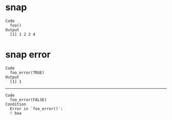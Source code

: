 # snap

    Code
      foo()
    Output
      [1] 1 2 3 4

# snap error

    Code
      foo_error(TRUE)
    Output
      [1] 1

---

    Code
      foo_error(FALSE)
    Condition
      Error in `foo_error()`:
      ! baa

